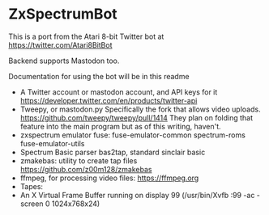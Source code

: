 # ZxSpectrumBot

This is a port from the Atari 8-bit Twitter bot at https://twitter.com/Atari8BitBot

Backend supports Mastodon too.

Documentation for using the bot will be in this readme


- A Twitter account or mastodon account, and API keys for it https://developer.twitter.com/en/products/twitter-api
- Tweepy, or mastodon.py Specifically the fork that allows video uploads. https://github.com/tweepy/tweepy/pull/1414 They plan on folding that feature into the main program but as of this writing, haven't.
- zxspectrum emulator fuse: fuse-emulator-common spectrum-roms fuse-emulator-utils
- Spectrum Basic parser bas2tap, standard sinclair basic
- zmakebas: utility to create tap files https://github.com/z00m128/zmakebas
- ffmpeg, for processing video files: https://ffmpeg.org
- Tapes: 
- An X Virtual Frame Buffer running on display 99 (/usr/bin/Xvfb :99 -ac -screen 0 1024x768x24)
